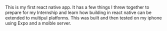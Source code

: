 This is my first react native app. It has a few things I threw together to prepare for my Internship and learn how building in react native can be extended to multipul platforms.
This was built and then tested on my iphone using Expo and a moible server.
